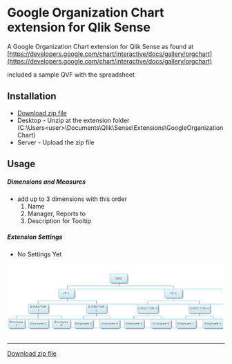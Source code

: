 # Google Organization Chart extension for Qlik Sense
A Google Organization Chart extension for Qlik Sense as found at
[https://developers.google.com/chart/interactive/docs/gallery/orgchart](https://developers.google.com/chart/interactive/docs/gallery/orgchart)

included a sample QVF with the spreadsheet

## Installation
- [Download zip file](https://github.com/yianni-ververis/google-organizational-chart/archive/master.zip)
- Desktop - Unzip at the extension folder (C:\Users\<user>\Documents\Qlik\Sense\Extensions\GoogleOrganizationChart) 
- Server - Upload the zip file


## Usage

##### Dimensions and Measures
- add up to 3 dimensions with this order
  1. Name
  2. Manager, Reports to
  3. Description for Tooltip


##### Extension Settings
- No Settings Yet


<img src="preview.png">


---

[Download zip file](https://github.com/yianni-ververis/google-organizational-chart/archive/master.zip)